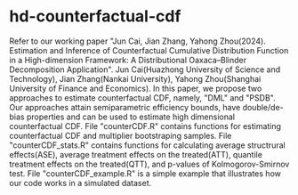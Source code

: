 # hd-counterfactual-cdf
Refer to our working paper "Jun Cai, Jian Zhang, Yahong Zhou(2024). Estimation and Inference of Counterfactual Cumulative Distribution Function in a High-dimension Framework: A Distributional Oaxaca–Blinder Decomposition Application". Jun Cai(Huazhong University of Science and Technology), Jian Zhang(Nankai University), Yahong Zhou(Shanghai University of Finance and Economics). In this paper, we propose two approaches to estimate counterfactual CDF, namely, "DML" and "PSDB". Our approaches attain semiparametric efficiency bounds, have double/de-bias properties and can be used to estimate high dimensional counterfactual CDF.
File "counterCDF.R" contains functions for estimating counterfactual CDF and multiplier bootstraping samples.
File "counterCDF_stats.R" contains functions for calculating average structrural effects(ASE), average treatment effects on the treated(ATT), quantile treatment effects on the treated(QTT), and p-values of Kolmogorov-Smirnov test.
File "counterCDF_example.R" is a simple example that illustrates how our code works in a simulated dataset.
